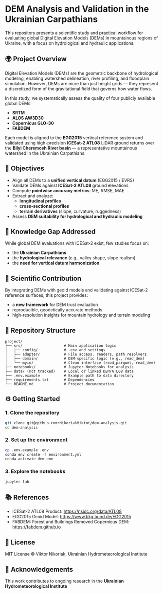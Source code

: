 # DEM Analysis and Validation in the Ukrainian Carpathians

This repository presents a scientific study and practical workflow for evaluating global Digital Elevation Models (DEMs) in mountainous regions of Ukraine, with a focus on hydrological and hydraulic applications.

## 🌍 Project Overview

Digital Elevation Models (DEMs) are the geometric backbone of hydrological modeling, enabling watershed delineation, river profiling, and floodplain simulation. However, DEMs are more than just height grids — they represent a discretized form of the gravitational field that governs how water flows.

In this study, we systematically assess the quality of four publicly available global DEMs:

- **SRTM**  
- **ALOS AW3D30**  
- **Copernicus GLO-30**  
- **FABDEM**

Each model is aligned to the **EGG2015** vertical reference system and validated using high-precision **ICESat-2 ATL08** LiDAR ground returns over the **Bilyi Cheremosh River basin** — a representative mountainous watershed in the Ukrainian Carpathians.

## 🎯 Objectives

- Align all DEMs to a **unified vertical datum** (EGG2015 / EVRS)
- Validate DEMs against **ICESat-2 ATL08** ground elevations
- Compute **pointwise accuracy metrics**: ME, RMSE, MAE
- Extract and analyze:
  - **longitudinal profiles**
  - **cross-sectional profiles**
  - **terrain derivatives** (slope, curvature, ruggedness)
- Assess **DEM suitability for hydrological and hydraulic modeling**

## 🧠 Knowledge Gap Addressed

While global DEM evaluations with ICESat-2 exist, few studies focus on:
- the **Ukrainian Carpathians**
- the **hydrological relevance** (e.g., valley shape, slope realism)
- the **need for vertical datum harmonization**

## 🧪 Scientific Contribution

By integrating DEMs with geoid models and validating against ICESat-2 reference surfaces, this project provides:
- a **new framework** for DEM trust evaluation
- reproducible, geodetically accurate methods
- high-resolution insights for mountain hydrology and terrain modeling

## 📁 Repository Structure

```
project/
├── src/                   # Main application logic
│   ├── config/            # .env and settings
│   ├── adapter/           # File access, readers, path resolvers
│   ├── domain/            # DEM-specific logic (e.g., read_dem)
│   └── myio/              # Clean interface (read_parquet, read_dem)
├── notebooks/             # Jupyter Notebooks for analysis
├── data/ (not tracked)    # Local or linked DEM/ATL08 data
├── .env.example           # Example path to data directory
├── requirements.txt       # Dependencies
└── README.md              # Project documentation
```

## ⚙️ Getting Started

### 1. Clone the repository

```bash
git clone git@github.com:NikoriakViktot/dem-analysis.git
cd dem-analysis
```

### 2. Set up the environment

```bash
cp .env.example .env
conda env create -f environment.yml
conda activate dem-env
```

### 3. Explore the notebooks

```bash
jupyter lab
```

## 📚 References

- ICESat-2 ATL08 Product: https://nsidc.org/data/ATL08
- EGG2015 Geoid Model: https://www.bkg.bund.de/EGG2015
- FABDEM: Forest and Buildings Removed Copernicus DEM: https://fabdem.github.io

## 📜 License

MIT License © Viktor Nikoriak, Ukrainian Hydrometeorological Institute

## 🤝 Acknowledgements

This work contributes to ongoing research in the **Ukrainian Hydrometeorological Institute**